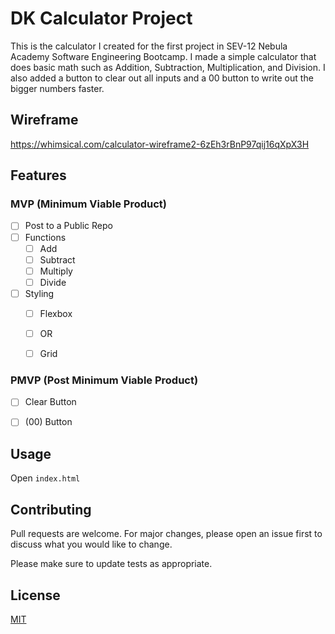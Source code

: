 # DK Calculator Project

This is the calculator I created for the first project in SEV-12 Nebula Academy Software Engineering Bootcamp. I made a simple calculator that does basic math such as Addition, Subtraction,  Multiplication, and Division. I also added a button to clear out all inputs and a 00 button to write out the bigger numbers faster. 

## Wireframe
https://whimsical.com/calculator-wireframe2-6zEh3rBnP97qij16qXpX3H
## Features

### MVP (Minimum Viable Product)
- [ ] Post to a Public Repo
- [ ] Functions
  - [ ] Add
  - [ ] Subtract
  - [ ] Multiply
  - [ ] Divide
- [ ] Styling
  - [ ] Flexbox
  - [ ] OR
  - [ ] Grid


### PMVP (Post Minimum Viable Product)

- [ ] Clear Button
- [ ] (00) Button


## Usage

Open `index.html`

## Contributing

Pull requests are welcome. For major changes, please open an issue first
to discuss what you would like to change.

Please make sure to update tests as appropriate.

## License

[MIT](https://choosealicense.com/licenses/mit/)